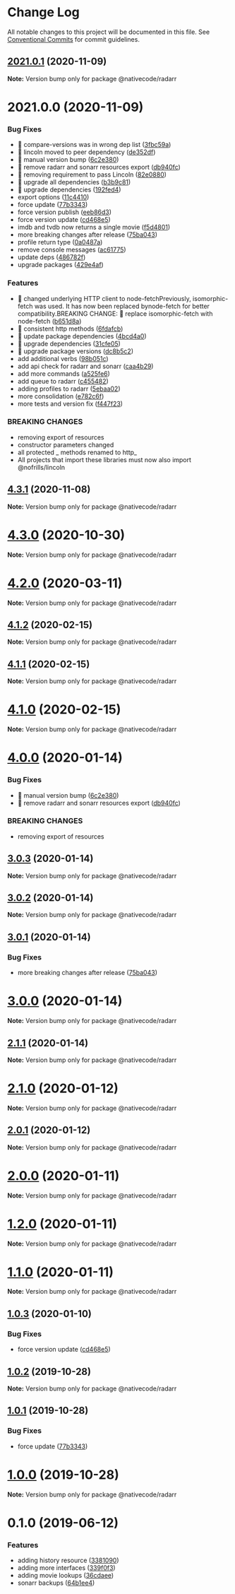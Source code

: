 # Change Log

All notable changes to this project will be documented in this file.
See [Conventional Commits](https://conventionalcommits.org) for commit guidelines.

## [2021.0.1](https://git.nativecode.net/nativecode/media-clients/compare/v2021.0.1-next.1...v2021.0.1) (2020-11-09)

**Note:** Version bump only for package @nativecode/radarr





# 2021.0.0 (2020-11-09)


### Bug Fixes

* 🐛 compare-versions was in wrong dep list ([3fbc59a](https://git.nativecode.net/nativecode/media-clients/commits/3fbc59ab44d67853e26f9c18b5bc0e7e162086f9))
* 🐛 lincoln moved to peer dependency ([de352df](https://git.nativecode.net/nativecode/media-clients/commits/de352df476c9ab290789177f1398a7e71f03c825))
* 🐛 manual version bump ([6c2e380](https://git.nativecode.net/nativecode/media-clients/commits/6c2e3806fdd130cd8915b9d844b2605260879516))
* 🐛 remove radarr and sonarr resources export ([db940fc](https://git.nativecode.net/nativecode/media-clients/commits/db940fcbc3bbf131d660410eebe0742fb845a66e))
* 🐛 removing requirement to pass Lincoln ([82e0880](https://git.nativecode.net/nativecode/media-clients/commits/82e088081ae82fd38b566f3c105f5e7b9c54d7c6))
* 🐛 upgrade all dependencies ([b3b9c81](https://git.nativecode.net/nativecode/media-clients/commits/b3b9c81048a163cd8f676feedfe335f245c1d39a))
* 🐛 upgrade dependencies ([192fed4](https://git.nativecode.net/nativecode/media-clients/commits/192fed461414d8da68f6e3f61ef0cb71427e26ab))
* export options ([11c4410](https://git.nativecode.net/nativecode/media-clients/commits/11c4410e5a133448d2e748dc4957b3d138ac592c))
* force update ([77b3343](https://git.nativecode.net/nativecode/media-clients/commits/77b33435d5b1a7a1c76d74ad085cf8c9940b0ec8))
* force version publish ([eeb86d3](https://git.nativecode.net/nativecode/media-clients/commits/eeb86d33c38e6b81719a673c6e46a8284afbf79f))
* force version update ([cd468e5](https://git.nativecode.net/nativecode/media-clients/commits/cd468e5c7e9c4fdc553465865aaaba706d375e12))
* imdb and tvdb now returns a single movie ([f5d4801](https://git.nativecode.net/nativecode/media-clients/commits/f5d4801872aec2a156a6438a57896b26900b6f1a))
* more breaking changes after release ([75ba043](https://git.nativecode.net/nativecode/media-clients/commits/75ba04322fb4d970eae60a6f814165737925fe92))
* profile return type ([0a0487a](https://git.nativecode.net/nativecode/media-clients/commits/0a0487a1f0cdcc12ef5ec657a504a2e9cbb17a17))
* remove console messages ([ac61775](https://git.nativecode.net/nativecode/media-clients/commits/ac61775bf46e1de14646d594700d81842cfc9673))
* update deps ([486782f](https://git.nativecode.net/nativecode/media-clients/commits/486782f2488c8d0365b852d071b168e9a7ecd944))
* upgrade packages ([429e4af](https://git.nativecode.net/nativecode/media-clients/commits/429e4af8658bb27d569726ac2a09f0b25ce19418))


### Features

* 🎸 changed underlying HTTP client to node-fetchPreviously, isomorphic-fetch was used. It has now been replaced bynode-fetch for better compatibility.BREAKING CHANGE: 🧨 replace isomorphic-fetch with node-fetch ([b651d8a](https://git.nativecode.net/nativecode/media-clients/commits/b651d8a97163e693ba2928b84c1cea78c7f19474))
* 🎸 consistent http methods ([6fdafcb](https://git.nativecode.net/nativecode/media-clients/commits/6fdafcb7aa42c04c5b5db0f8c42fc396fd748571))
* 🎸 update package dependencies ([4bcd4a0](https://git.nativecode.net/nativecode/media-clients/commits/4bcd4a0b7200b563d9a889d1259d6754ea6929a7))
* 🎸 upgrade dependencies ([31cfe05](https://git.nativecode.net/nativecode/media-clients/commits/31cfe0507d569dfd3c93ecdffbcb18773e8ffdcf))
* 🎸 upgrade package versions ([dc8b5c2](https://git.nativecode.net/nativecode/media-clients/commits/dc8b5c2eb53335bcec847a39e0476d8657b713a1))
* add additional verbs ([98b051c](https://git.nativecode.net/nativecode/media-clients/commits/98b051c0de4cb4414d0e53c83d9977565c6166c0))
* add api check for radarr and sonarr ([caa4b29](https://git.nativecode.net/nativecode/media-clients/commits/caa4b296a09e239e2a820bcfeaf2b261d18eb322))
* add more commands ([a525fe6](https://git.nativecode.net/nativecode/media-clients/commits/a525fe6bea5ee4b08cd2d4b88f167d431f38da97))
* add queue to radarr ([c455482](https://git.nativecode.net/nativecode/media-clients/commits/c455482cd90646889bcee25ef57fea193be897df))
* adding profiles to radarr ([5ebaa02](https://git.nativecode.net/nativecode/media-clients/commits/5ebaa028fae43b4b3a980bd824110f75cc7e0d06))
* more consolidation ([e782c6f](https://git.nativecode.net/nativecode/media-clients/commits/e782c6f74d48b5772cc132c142b95eb31939a155))
* more tests and version fix ([f447f23](https://git.nativecode.net/nativecode/media-clients/commits/f447f23f33b2e265f43ece1e7bc6059deed810b8))


### BREAKING CHANGES

* removing export of resources
* constructor parameters changed
* all protected _ methods renamed to http_
* All projects that import these libraries must now also import
@nofrills/lincoln





## [4.3.1](https://git.nativecode.net/nativecode/media-clients/compare/@nativecode/radarr@4.3.1-next.1...@nativecode/radarr@4.3.1) (2020-11-08)

**Note:** Version bump only for package @nativecode/radarr





# [4.3.0](https://git.nativecode.net/nativecode/media-clients/compare/@nativecode/radarr@4.3.0-next.1...@nativecode/radarr@4.3.0) (2020-10-30)

**Note:** Version bump only for package @nativecode/radarr





# [4.2.0](https://git.nativecode.net/nativecode/media-clients/compare/@nativecode/radarr@4.2.0-next.7...@nativecode/radarr@4.2.0) (2020-03-11)

**Note:** Version bump only for package @nativecode/radarr





## [4.1.2](https://git.nativecode.net/nativecode/media-clients/compare/@nativecode/radarr@4.1.2-next.1...@nativecode/radarr@4.1.2) (2020-02-15)

**Note:** Version bump only for package @nativecode/radarr





## [4.1.1](https://git.nativecode.net/nativecode/media-clients/compare/@nativecode/radarr@4.1.0...@nativecode/radarr@4.1.1) (2020-02-15)

**Note:** Version bump only for package @nativecode/radarr





# [4.1.0](https://git.nativecode.net/nativecode/media-clients/compare/@nativecode/radarr@4.1.0-next.0...@nativecode/radarr@4.1.0) (2020-02-15)

**Note:** Version bump only for package @nativecode/radarr





# [4.0.0](https://git.nativecode.net/nativecode/media-clients/compare/@nativecode/radarr@3.0.3-next.1...@nativecode/radarr@4.0.0) (2020-01-14)


### Bug Fixes

* 🐛 manual version bump ([6c2e380](https://git.nativecode.net/nativecode/media-clients/commits/6c2e3806fdd130cd8915b9d844b2605260879516))
* 🐛 remove radarr and sonarr resources export ([db940fc](https://git.nativecode.net/nativecode/media-clients/commits/db940fcbc3bbf131d660410eebe0742fb845a66e))


### BREAKING CHANGES

* removing export of resources





## [3.0.3](https://git.nativecode.net/nativecode/media-clients/compare/@nativecode/radarr@3.0.2...@nativecode/radarr@3.0.3) (2020-01-14)

**Note:** Version bump only for package @nativecode/radarr





## [3.0.2](https://git.nativecode.net/nativecode/media-clients/compare/@nativecode/radarr@3.0.2-next.0...@nativecode/radarr@3.0.2) (2020-01-14)

**Note:** Version bump only for package @nativecode/radarr





## [3.0.1](https://git.nativecode.net/nativecode/media-clients/compare/@nativecode/radarr@3.0.0...@nativecode/radarr@3.0.1) (2020-01-14)


### Bug Fixes

* more breaking changes after release ([75ba043](https://git.nativecode.net/nativecode/media-clients/commits/75ba04322fb4d970eae60a6f814165737925fe92))





# [3.0.0](https://git.nativecode.net/nativecode/media-clients/compare/@nativecode/radarr@3.0.0-next.0...@nativecode/radarr@3.0.0) (2020-01-14)

**Note:** Version bump only for package @nativecode/radarr





## [2.1.1](https://git.nativecode.net/nativecode/media-clients/compare/@nativecode/radarr@2.1.1-next.0...@nativecode/radarr@2.1.1) (2020-01-14)

**Note:** Version bump only for package @nativecode/radarr





# [2.1.0](https://git.nativecode.net/nativecode/media-clients/compare/@nativecode/radarr@2.1.0-next.0...@nativecode/radarr@2.1.0) (2020-01-12)

**Note:** Version bump only for package @nativecode/radarr





## [2.0.1](https://git.nativecode.net/nativecode/media-clients/compare/@nativecode/radarr@2.0.1-next.0...@nativecode/radarr@2.0.1) (2020-01-12)

**Note:** Version bump only for package @nativecode/radarr





# [2.0.0](https://git.nativecode.net/nativecode/media-clients/compare/@nativecode/radarr@2.0.0-next.3...@nativecode/radarr@2.0.0) (2020-01-11)

**Note:** Version bump only for package @nativecode/radarr





# [1.2.0](https://git.nativecode.net/nativecode/media-clients/compare/@nativecode/radarr@1.2.0-next.0...@nativecode/radarr@1.2.0) (2020-01-11)

**Note:** Version bump only for package @nativecode/radarr





# [1.1.0](https://git.nativecode.net/nativecode/media-clients/compare/@nativecode/radarr@1.1.0-next.2...@nativecode/radarr@1.1.0) (2020-01-11)

**Note:** Version bump only for package @nativecode/radarr





## [1.0.3](https://git.nativecode.net/nativecode/media-clients/compare/@nativecode/radarr@1.0.3-next.1...@nativecode/radarr@1.0.3) (2020-01-10)


### Bug Fixes

* force version update ([cd468e5](https://git.nativecode.net/nativecode/media-clients/commits/cd468e5c7e9c4fdc553465865aaaba706d375e12))





## [1.0.2](https://git.nativecode.net/nativecode/media-clients/compare/@nativecode/radarr@1.0.2-next.0...@nativecode/radarr@1.0.2) (2019-10-28)

**Note:** Version bump only for package @nativecode/radarr





## [1.0.1](https://git.nativecode.net/nativecode/media-clients/compare/@nativecode/radarr@1.0.0...@nativecode/radarr@1.0.1) (2019-10-28)


### Bug Fixes

* force update ([77b3343](https://git.nativecode.net/nativecode/media-clients/commits/77b33435d5b1a7a1c76d74ad085cf8c9940b0ec8))





# [1.0.0](https://git.nativecode.net/nativecode/media-clients/compare/@nativecode/radarr@1.0.0-next.2...@nativecode/radarr@1.0.0) (2019-10-28)

**Note:** Version bump only for package @nativecode/radarr





# 0.1.0 (2019-06-12)


### Features

* adding history resource ([3381090](https://git.nativecode.net/nativecode/media-clients/commits/3381090))
* adding more interfaces ([339f0f3](https://git.nativecode.net/nativecode/media-clients/commits/339f0f3))
* adding movie lookups ([36cdaee](https://git.nativecode.net/nativecode/media-clients/commits/36cdaee))
* sonarr backups ([64b1ee4](https://git.nativecode.net/nativecode/media-clients/commits/64b1ee4))
